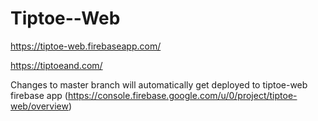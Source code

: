 # Tiptoe--Web

https://tiptoe-web.firebaseapp.com/

https://tiptoeand.com/

Changes to master branch will automatically get deployed to tiptoe-web firebase app (https://console.firebase.google.com/u/0/project/tiptoe-web/overview)
